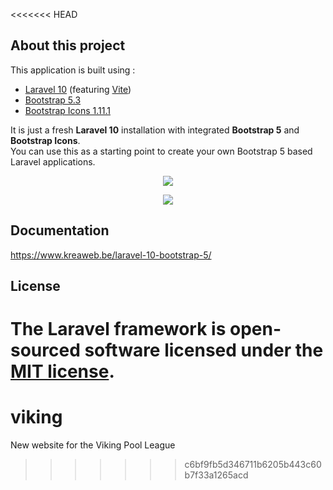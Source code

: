 <<<<<<< HEAD
## About this project

This application is built using :
<ul>
    <li><a href="https://laravel.com/" target="_blank">Laravel 10</a> (featuring <a href="https://vitejs.dev/" target="_blank">Vite</a>)</li>
    <li><a href="https://getbootstrap.com/" target="_blank">Bootstrap 5.3</a></li>
    <li><a href="https://icons.getbootstrap.com/" target="_blank">Bootstrap Icons 1.11.1</a></li>
</ul>

It is just a fresh <b>Laravel 10</b> installation with integrated <b>Bootstrap 5</b> and <b>Bootstrap Icons</b>.<br/>
You can use this as a starting point to create your own Bootstrap 5 based Laravel applications.

<p align="center">
    <img src="https://www.kreaweb.be/wp-content/uploads/2023/03/laravel-10-bootstrap-5-004.webp"/>
</p>

<p align="center">
    <img src="https://www.kreaweb.be/wp-content/uploads/2023/11/laravel-10-bootstrap-5-005b.webp"/>
</p>

## Documentation

<a href="https://www.kreaweb.be/laravel-10-bootstrap-5/" target="_blank">https://www.kreaweb.be/laravel-10-bootstrap-5/</a>

## License

The Laravel framework is open-sourced software licensed under the [MIT license](https://opensource.org/licenses/MIT).
=======
# viking
New website for the Viking Pool League
>>>>>>> c6bf9fb5d346711b6205b443c60b7f33a1265acd
